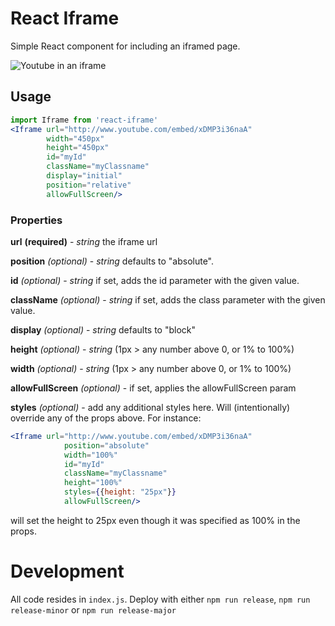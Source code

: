 # React Iframe

Simple React component for including an iframed page.

![Youtube in an iframe](screenshot.PNG)

## Usage

```jsx
import Iframe from 'react-iframe'
<Iframe url="http://www.youtube.com/embed/xDMP3i36naA"
        width="450px"
        height="450px"
        id="myId"
        className="myClassname"
        display="initial"
        position="relative"
        allowFullScreen/>
```
            
### Properties

**url** **(required)** - *string* the iframe url

**position** _(optional)_ - *string* defaults to "absolute".

**id** _(optional)_ - *string* if set, adds the id parameter with the given value.

**className** _(optional)_ - *string* if set, adds the class parameter with the given value.

**display** _(optional)_ - *string* defaults to "block"

**height** _(optional)_ - *string* (1px > any number above 0, or 1% to 100%)

**width** _(optional)_ - *string* (1px > any number above 0, or 1% to 100%)

**allowFullScreen** _(optional)_ - if set, applies the allowFullScreen param

**styles** _(optional)_ - add any additional styles here. Will (intentionally) override any of the props 
above. For instance:

```jsx
<Iframe url="http://www.youtube.com/embed/xDMP3i36naA"
            position="absolute"
            width="100%"
            id="myId"
            className="myClassname"
            height="100%"
            styles={{height: "25px"}}
            allowFullScreen/>
```

will set the height to 25px even though it was specified as 100% in the props.

# Development

All code resides in `index.js`. Deploy with either `npm run release`, `npm run release-minor` or `npm run release-major`
